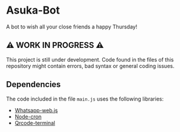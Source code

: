 # Asuka-Bot
A bot to wish all your close friends a happy Thursday!

## ⚠️ WORK IN PROGRESS ⚠️
This project is still under development.
Code found in the files of this repository might contain errors, bad syntax or general coding issues. <br>


## Dependencies
The code included in the file <code>main.js</code> uses the following libraries:
- <a href="https://github.com/pedroslopez/whatsapp-web.js" title="whatsapp-web.js">Whatsapp-web.js</a>
- <a href="https://github.com/node-schedule/node-schedule" title="node-cron">Node-cron</a>
- <a href="https://github.com/gtanner/qrcode-terminal" title="qrcode-terminal">Qrcode-terminal</a>
